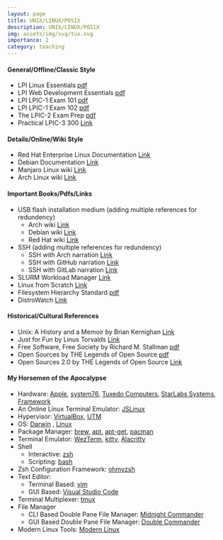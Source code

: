 ```yaml
---
layout: page
title: UNIX/LINUX/POSIX
description: UNIX/LINUX/POSIX
img: assets/img/svg/tux.svg
importance: 2
category: teaching
---
```


#### General/Offline/Classic Style

* LPI Linux Essentials [pdf](https://learning.lpi.org/pdfstore/LPI-Learning-Material-010-160-en.pdf)
* LPI Web Development Essentials [pdf](https://learning.lpi.org/pdfstore/LPI-Learning-Material-030-100-en.pdf)
* LPI LPIC-1 Exam 101 [pdf](https://learning.lpi.org/pdfstore/LPI-Learning-Material-101-500-en.pdf)
* LPI LPIC-1 Exam 102 [pdf](https://learning.lpi.org/pdfstore/LPI-Learning-Material-102-500-en.pdf)  
* The LPIC-2 Exam Prep [pdf](https://lpic2book.github.io/src/pdf/lpic2book.pdf)
* Practical LPIC-3 300 [Link](https://link.springer.com/book/10.1007/978-1-4842-4473-9)

#### Details/Online/Wiki Style

* Red Hat Enterprise Linux Documentation [Link](https://access.redhat.com/documentation/en-us/red_hat_enterprise_linux/9)
* Debian Documentation [Link](https://www.debian.org/doc/)
* Manjaro Linux wiki [Link](https://wiki.manjaro.org/index.php/Main_Page)
* Arch Linux wiki [Link](https://wiki.archlinux.org/)

#### Important Books/Pdfs/Links
* USB flash installation medium (adding multiple references for redundency)
  * Arch wiki [Link](https://wiki.archlinux.org/title/USB_flash_installation_medium)
  * Debian wiki [Link](https://wiki.debian.org/DebianInstaller/CreateUSBMedia)
  * Red Hat wiki [Link](https://access.redhat.com/documentation/en-us/red_hat_enterprise_linux/7/html/installation_guide/sect-making-usb-media)
* SSH (adding multiple references for redundency) 
  * SSH with Arch narration [Link](https://wiki.archlinux.org/title/SSH_keys)
  * SSH with GitHub narration [Link](https://docs.github.com/en/authentication)
  * SSH with GitLab narration [Link](https://docs.gitlab.com/ee/user/ssh.html)
* SLURM Workload Manager [Link](https://slurm.schedmd.com/)
* Linux from Scratch [Link](https://www.linuxfromscratch.org/lfs/downloads/stable/LFS-BOOK-12.0.pdf)
* Filesystem Hierarchy Standard [pdf](https://refspecs.linuxfoundation.org/FHS_3.0/fhs-3.0.pdf)
* DistroWatch [Link](https://distrowatch.com/)

#### Historical/Cultural References
* Unix: A History and a Memoir by Brian Kernighan [Link](https://www.cs.princeton.edu/~bwk/memoir.html)
* Just for Fun by Linus Torvalds [Link](https://www.harpercollins.com/products/just-for-fun-linus-torvaldsdavid-diamond?variant=32118179364898)
* Free Software, Free Society by Richard M. Stallman [pdf](https://www.gnu.org/doc/fsfs3-hardcover.pdf)
* Open Sources by THE Legends of Open Source [pdf](https://smaldone.com.ar/documentos/libros/opensources.pdf)
* Open Sources 2.0 by THE Legends of Open Source [Link](https://www.oreilly.com/library/view/open-sources-20/0596008023/)

#### My Horsemen of the Apocalypse
* Hardware: [Apple](https://www.apple.com/mac/), [system76](https://system76.com/), [Tuxedo Computers](https://www.tuxedocomputers.com/), [StarLabs Systems](https://de.starlabs.systems/), [Framework](https://frame.work/de/en) 
* An Online Linux Terminal Emulator: [JSLinux](https://bellard.org/jslinux/)  
* Hypervisor: [VirtualBox](https://www.virtualbox.org/), [UTM](https://mac.getutm.app/)
* OS: [Darwin](https://github.com/apple-oss-distributions/xnu) , [Linux](https://www.kernel.org/)
* Package Manager: [brew](https://brew.sh/), [apt](https://wiki.debian.org/Apt), [apt-get](https://wiki.debian.org/apt-get), [pacman](https://archlinux.org/pacman/)
* Terminal Emulator: [WezTerm](https://wezfurlong.org/wezterm/), [kitty](https://sw.kovidgoyal.net/kitty/), [Alacritty](https://alacritty.org/)  
* Shell
  * Interactive: [zsh](https://www.zsh.org/)
  * Scripting: [bash](https://www.gnu.org/software/bash/)
* Zsh Configuration Framework: [ohmyzsh](https://ohmyz.sh/)
* Text Editor:
  * Terminal Based: [vim](https://www.vim.org/)
  * GUI Based: [Visual Studio Code](https://code.visualstudio.com/)
* Terminal Multiplexer: [tmux](https://github.com/tmux)
* File Manager
  * CLI Based Double Pane File Manager: [Midnight Commander](https://midnight-commander.org/)
  * GUI Based Double Pane File Manager: [Double Commander](https://doublecmd.sourceforge.io/)
* Modern Linux Tools: [Modern Linux](https://github.com/ibraheemdev/modern-unix)



